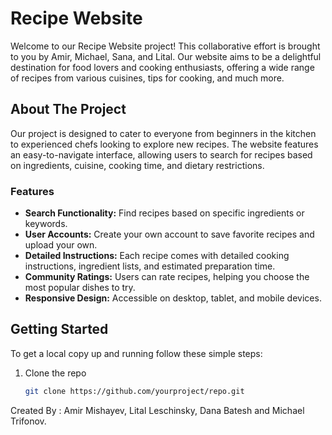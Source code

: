 # Recipe Website

Welcome to our Recipe Website project! This collaborative effort is brought to you by Amir, Michael, Sana, and Lital. Our website aims to be a delightful destination for food lovers and cooking enthusiasts, offering a wide range of recipes from various cuisines, tips for cooking, and much more.

## About The Project

Our project is designed to cater to everyone from beginners in the kitchen to experienced chefs looking to explore new recipes. The website features an easy-to-navigate interface, allowing users to search for recipes based on ingredients, cuisine, cooking time, and dietary restrictions.

### Features

- **Search Functionality:** Find recipes based on specific ingredients or keywords.
- **User Accounts:** Create your own account to save favorite recipes and upload your own.
- **Detailed Instructions:** Each recipe comes with detailed cooking instructions, ingredient lists, and estimated preparation time.
- **Community Ratings:** Users can rate recipes, helping you choose the most popular dishes to try.
- **Responsive Design:** Accessible on desktop, tablet, and mobile devices.

## Getting Started

To get a local copy up and running follow these simple steps:

1. Clone the repo
   ```sh
   git clone https://github.com/yourproject/repo.git

Created By : Amir Mishayev, Lital Leschinsky, Dana Batesh and Michael Trifonov.